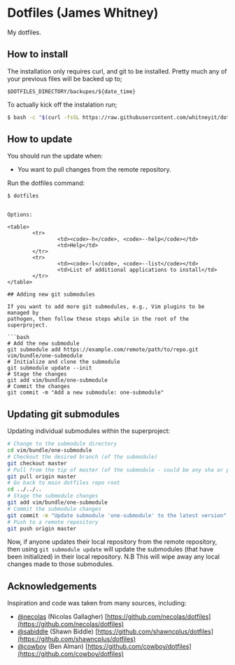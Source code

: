 # Dotfiles (James Whitney)

My dotfiles.

## How to install

The installation only requires curl, and git to be installed. Pretty much any
of your previous files will be backed up to;

    $DOTFILES_DIRECTORY/backupes/${date_time}

To actually kick off the instalation run;

```bash
$ bash -c "$(curl -fsSL https://raw.githubusercontent.com/whitneyit/dotfiles/master/bin/dotfiles)"
```

## How to update

You should run the update when:

* You want to pull changes from the remote repository.

Run the dotfiles command:

```bash
$ dotfiles
```

```

Options:

<table>
        <tr>
                <td><code>-h</code>, <code>--help</code></td>
                <td>Help</td>
        </tr>
        <tr>
                <td><code>-l</code>, <code>--list</code></td>
                <td>List of additional applications to install</td>
        </tr>
</table>

## Adding new git submodules

If you want to add more git submodules, e.g., Vim plugins to be managed by
pathogen, then follow these steps while in the root of the superproject.

```bash
# Add the new submodule
git submodule add https://example.com/remote/path/to/repo.git vim/bundle/one-submodule
# Initialize and clone the submodule
git submodule update --init
# Stage the changes
git add vim/bundle/one-submodule
# Commit the changes
git commit -m "Add a new submodule: one-submodule"
```


## Updating git submodules

Updating individual submodules within the superproject:

```bash
# Change to the submodule directory
cd vim/bundle/one-submodule
# Checkout the desired branch (of the submodule)
git checkout master
# Pull from the tip of master (of the submodule - could be any sha or pointer)
git pull origin master
# Go back to main dotfiles repo root
cd ../../..
# Stage the submodule changes
git add vim/bundle/one-submodule
# Commit the submodule changes
git commit -m "Update submodule 'one-submodule' to the latest version"
# Push to a remote repository
git push origin master
```

Now, if anyone updates their local repository from the remote repository, then
using `git submodule update` will update the submodules (that have been
initialized) in their local repository. N.B This will wipe away any local
changes made to those submodules.

## Acknowledgements

Inspiration and code was taken from many sources, including:

* [@necolas](https://github.com/necolas) (Nicolas Gallagher)
    [https://github.com/necolas/dotfiles](https://github.com/necolas/dotfiles)
* [@sabiddle](https://github.com/shawncplus) (Shawn Biddle)
    [https://github.com/shawncplus/dotfiles](https://github.com/shawncplus/dotfiles)
* [@cowboy](https://github.com/cowboy) (Ben Alman)
    [https://github.com/cowboy/dotfiles](https://github.com/cowboy/dotfiles)
